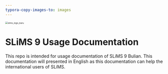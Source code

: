 ```yaml
---
typora-copy-images-to: images
---
```


<img src="D:\Arif Syamsudin\Documents\SLiMS-9-Documentation\images\slims_logo_baru.png" alt="slims_logo_baru" style="zoom:48%;" />

# SLiMS 9 Usage Documentation

This repo is intended for usage documentation of SLiMS 9 Bulian. This documentation will presented in English as this documentation can help the international users of SLiMS.
